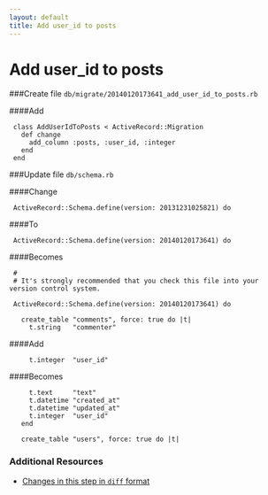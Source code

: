 ```yaml
---
layout: default
title: Add user_id to posts
---
```


<h1 id="main">Add user_id to posts</h1>

###Create file `db/migrate/20140120173641_add_user_id_to_posts.rb`

####Add
```
 class AddUserIdToPosts < ActiveRecord::Migration
   def change
     add_column :posts, :user_id, :integer
   end
 end
```


###Update file `db/schema.rb`

####Change
```
 ActiveRecord::Schema.define(version: 20131231025821) do
```


####To
```
 ActiveRecord::Schema.define(version: 20140120173641) do
```


####Becomes
```
 #
 # It's strongly recommended that you check this file into your version control system.
 
 ActiveRecord::Schema.define(version: 20140120173641) do
 
   create_table "comments", force: true do |t|
     t.string   "commenter"

```


####Add
```
     t.integer  "user_id"
```


####Becomes
```
     t.text     "text"
     t.datetime "created_at"
     t.datetime "updated_at"
     t.integer  "user_id"
   end
 
   create_table "users", force: true do |t|

```



### Additional Resources

* [Changes in this step in `diff` format](https://github.com/software-academy/devise_bdd/commit/23cc0868e2ce854ee4bd93a48e13704da59594f2)

